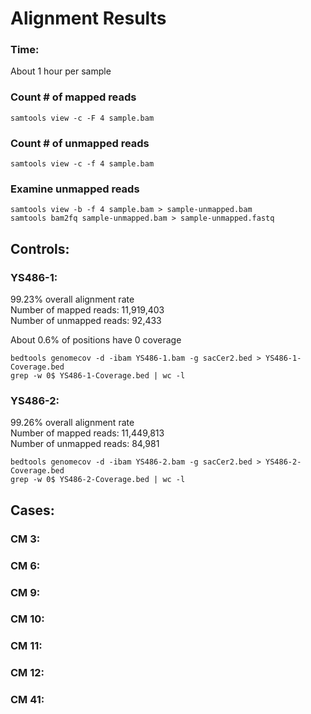 # Alignment Results

### Time:
About 1 hour per sample

### Count # of mapped reads
```
samtools view -c -F 4 sample.bam
```

### Count # of unmapped reads
```
samtools view -c -f 4 sample.bam
```

### Examine unmapped reads
```
samtools view -b -f 4 sample.bam > sample-unmapped.bam
samtools bam2fq sample-unmapped.bam > sample-unmapped.fastq
```

## __Controls__:

### YS486-1:  
99.23% overall alignment rate  
Number of mapped reads: 11,919,403  
Number of unmapped reads: 92,433

About 0.6% of positions have 0 coverage
```
bedtools genomecov -d -ibam YS486-1.bam -g sacCer2.bed > YS486-1-Coverage.bed
grep -w 0$ YS486-1-Coverage.bed | wc -l
```

### YS486-2:  
99.26% overall alignment rate  
Number of mapped reads: 11,449,813  
Number of unmapped reads: 84,981

```
bedtools genomecov -d -ibam YS486-2.bam -g sacCer2.bed > YS486-2-Coverage.bed
grep -w 0$ YS486-2-Coverage.bed | wc -l
```

## __Cases__:
### CM 3:

### CM 6:

### CM 9:

### CM 10:

### CM 11:

### CM 12:

### CM 41:
